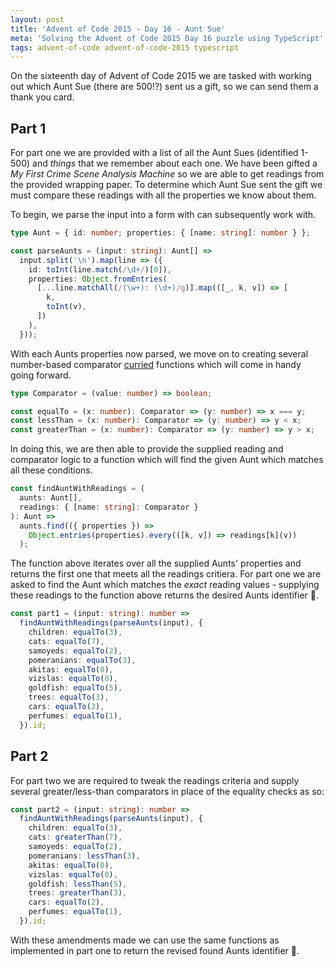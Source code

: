 ```yaml
---
layout: post
title: 'Advent of Code 2015 - Day 16 - Aunt Sue'
meta: 'Solving the Advent of Code 2015 Day 16 puzzle using TypeScript'
tags: advent-of-code advent-of-code-2015 typescript
---
```


On the sixteenth day of Advent of Code 2015 we are tasked with working out which Aunt Sue (there are 500!?) sent us a gift, so we can send them a thank you card.

<!--more-->

## Part 1

For part one we are provided with a list of all the Aunt Sues (identified 1-500) and _things_ that we remember about each one.
We have been gifted a _My First Crime Scene Analysis Machine_ so we are able to get readings from the provided wrapping paper.
To determine which Aunt Sue sent the gift we must compare these readings with all the properties we know about them.

To begin, we parse the input into a form with can subsequently work with.

```typescript
type Aunt = { id: number; properties: { [name: string]: number } };

const parseAunts = (input: string): Aunt[] =>
  input.split('\n').map(line => ({
    id: toInt(line.match(/\d+/)[0]),
    properties: Object.fromEntries(
      [...line.matchAll(/(\w+): (\d+)/g)].map(([_, k, v]) => [
        k,
        toInt(v),
      ])
    ),
  }));
```

With each Aunts properties now parsed, we move on to creating several number-based comparator [curried](https://en.wikipedia.org/wiki/Currying) functions which will come in handy going forward.

```typescript
type Comparator = (value: number) => boolean;

const equalTo = (x: number): Comparator => (y: number) => x === y;
const lessThan = (x: number): Comparator => (y: number) => y < x;
const greaterThan = (x: number): Comparator => (y: number) => y > x;
```

In doing this, we are then able to provide the supplied reading and comparator logic to a function which will find the given Aunt which matches all these conditions.

```typescript
const findAuntWithReadings = (
  aunts: Aunt[],
  readings: { [name: string]: Comparator }
): Aunt =>
  aunts.find(({ properties }) =>
    Object.entries(properties).every(([k, v]) => readings[k](v))
  );
```

The function above iterates over all the supplied Aunts' properties and returns the first one that meets all the readings critiera.
For part one we are asked to find the Aunt which matches the _exact_ reading values - supplying these readings to the function above returns the desired Aunts identifier 🌟.

```typescript
const part1 = (input: string): number =>
  findAuntWithReadings(parseAunts(input), {
    children: equalTo(3),
    cats: equalTo(7),
    samoyeds: equalTo(2),
    pomeranians: equalTo(3),
    akitas: equalTo(0),
    vizslas: equalTo(0),
    goldfish: equalTo(5),
    trees: equalTo(3),
    cars: equalTo(2),
    perfumes: equalTo(1),
  }).id;
```

## Part 2

For part two we are required to tweak the readings criteria and supply several greater/less-than comparators in place of the equality checks as so:

```typescript
const part2 = (input: string): number =>
  findAuntWithReadings(parseAunts(input), {
    children: equalTo(3),
    cats: greaterThan(7),
    samoyeds: equalTo(2),
    pomeranians: lessThan(3),
    akitas: equalTo(0),
    vizslas: equalTo(0),
    goldfish: lessThan(5),
    trees: greaterThan(3),
    cars: equalTo(2),
    perfumes: equalTo(1),
  }).id;
```

With these amendments made we can use the same functions as implemented in part one to return the revised found Aunts identifier 🌟.
